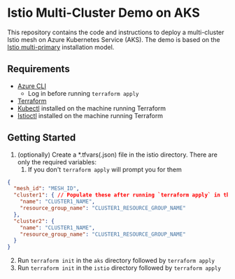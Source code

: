 # Istio Multi-Cluster Demo on AKS

This repository contains the code and instructions to deploy a multi-cluster Istio mesh on Azure Kubernetes Service (AKS). The demo is based on the [Istio multi-primary](https://istio.io/docs/setup/install/multicluster/multi-primary_multi-network/) installation model.

## Requirements

- [Azure CLI](https://docs.microsoft.com/en-us/cli/azure/install-azure-cli?view=azure-cli-latest)
  - Log in before running `terraform apply`
- [Terraform](https://developer.hashicorp.com/terraform/downloads)
- [Kubectl](https://kubernetes.io/docs/reference/kubectl/) installed on the machine running Terraform
- [Istioctl](https://istio.io/latest/docs/setup/getting-started/#download) installed on the machine running Terraform

## Getting Started

1. (optionally) Create a *.tfvars(.json) file in the istio directory. There are only the required variables:
   1. If you don't `terraform apply` will prompt you for them

```json
{
  "mesh_id": "MESH_ID",
  "cluster1": { // Populate these after running `terraform apply` in the `aks` directory
    "name": "CLUSTER1_NAME",
    "resource_group_name": "CLUSTER1_RESOURCE_GROUP_NAME"
  },
  "cluster2": {
    "name": "CLUSTER1_NAME",
    "resource_group_name": "CLUSTER1_RESOURCE_GROUP_NAME"
  }
}
```

2. Run `terraform init` in the `aks` directory followed by `terraform apply`
3. Run `terraform init` in the `istio` directory followed by `terraform apply`
